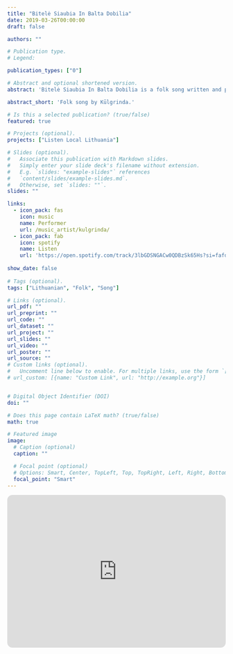 ```yaml
---
title: "Bitelė Siaubia In Balta Dobilia"
date: 2019-03-26T00:00:00
draft: false

authors: ""

# Publication type.
# Legend:

publication_types: ["0"]

# Abstract and optional shortened version.
abstract: 'Bitelė Siaubia In Balta Dobilia is a folk song written and performed by Lithuanian band Kūlgrinda.'

abstract_short: 'Folk song by Kūlgrinda.'

# Is this a selected publication? (true/false)
featured: true

# Projects (optional).
projects: ["Listen Local Lithuania"]

# Slides (optional).
#   Associate this publication with Markdown slides.
#   Simply enter your slide deck's filename without extension.
#   E.g. `slides: "example-slides"` references 
#   `content/slides/example-slides.md`.
#   Otherwise, set `slides: ""`.
slides: ""

links:
  - icon_pack: fas
    icon: music
    name: Performer
    url: /music_artist/kulgrinda/
  - icon_pack: fab
    icon: spotify
    name: Listen
    url: 'https://open.spotify.com/track/3lbGDSNGACw0QDBzSk65Hs?si=fafda4039db14682'
    
show_date: false
    
# Tags (optional).
tags: ["Lithuanian", "Folk", "Song"]

# Links (optional).
url_pdf: ""
url_preprint: ""
url_code: ""
url_dataset: ""
url_project: ""
url_slides: ""
url_video: ""
url_poster: ""
url_source: ""
# Custom links (optional).
#   Uncomment line below to enable. For multiple links, use the form `[{...}, {...}, {...}]`.
# url_custom: [{name: "Custom Link", url: "http://example.org"}]


# Digital Object Identifier (DOI)
doi: ""

# Does this page contain LaTeX math? (true/false)
math: true

# Featured image
image:
  # Caption (optional)
  caption: ""

  # Focal point (optional)
  # Options: Smart, Center, TopLeft, Top, TopRight, Left, Right, BottomLeft, Bottom, BottomRight
  focal_point: "Smart"
---
```


<iframe style="border-radius:12px" src="https://open.spotify.com/embed/track/3lbGDSNGACw0QDBzSk65Hs?utm_source=generator" width="100%" height="352" frameBorder="0" allowfullscreen="" allow="autoplay; clipboard-write; encrypted-media; fullscreen; picture-in-picture" loading="lazy"></iframe>

